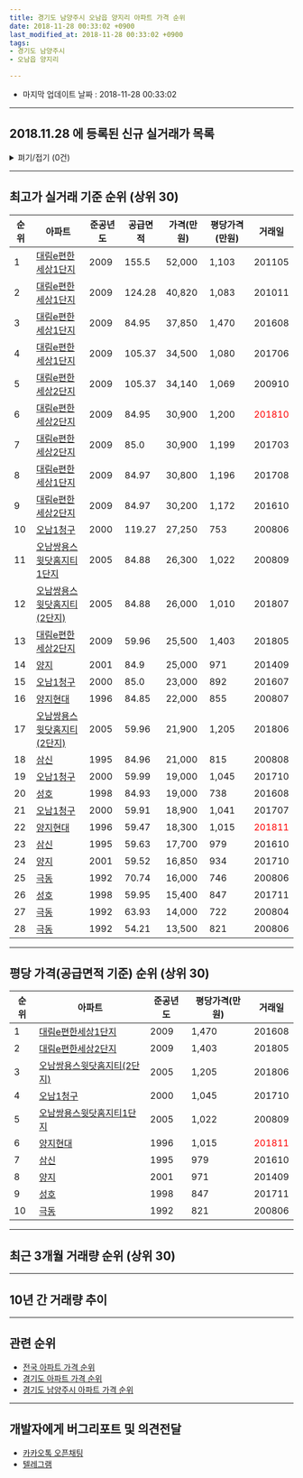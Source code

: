 ```yaml
---
title: 경기도 남양주시 오남읍 양지리 아파트 가격 순위
date: 2018-11-28 00:33:02 +0900
last_modified_at: 2018-11-28 00:33:02 +0900
tags:
- 경기도 남양주시
- 오남읍 양지리

---
```


* 마지막 업데이트 날짜 : 2018-11-28 00:33:02

---

## 2018.11.28 에 등록된 신규 실거래가 목록

<details>
<summary>펴기/접기 (0건)</summary>
<div markdown="1">

|아파트|준공년도|공급면적|가격(만원)|평당가격(만원)|거래일|
|---|---|---|---|---|---|
|없음||||||


</div>
</details>

---

## 최고가 실거래 기준 순위 (상위 30)


|순위|아파트|준공년도|공급면적|가격(만원)|평당가격(만원)|거래일|
|---|---|---|---|---|---|---|
|1|[대림e편한세상1단지](https://search.naver.com/search.naver?query=%EA%B2%BD%EA%B8%B0%EB%8F%84+%EB%82%A8%EC%96%91%EC%A3%BC%EC%8B%9C+%EC%98%A4%EB%82%A8%EC%9D%8D+%EC%96%91%EC%A7%80%EB%A6%AC+%EB%8C%80%EB%A6%BCe%ED%8E%B8%ED%95%9C%EC%84%B8%EC%83%811%EB%8B%A8%EC%A7%80)|2009|155.5|52,000|1,103|201105|
|2|[대림e편한세상1단지](https://search.naver.com/search.naver?query=%EA%B2%BD%EA%B8%B0%EB%8F%84+%EB%82%A8%EC%96%91%EC%A3%BC%EC%8B%9C+%EC%98%A4%EB%82%A8%EC%9D%8D+%EC%96%91%EC%A7%80%EB%A6%AC+%EB%8C%80%EB%A6%BCe%ED%8E%B8%ED%95%9C%EC%84%B8%EC%83%811%EB%8B%A8%EC%A7%80)|2009|124.28|40,820|1,083|201011|
|3|[대림e편한세상1단지](https://search.naver.com/search.naver?query=%EA%B2%BD%EA%B8%B0%EB%8F%84+%EB%82%A8%EC%96%91%EC%A3%BC%EC%8B%9C+%EC%98%A4%EB%82%A8%EC%9D%8D+%EC%96%91%EC%A7%80%EB%A6%AC+%EB%8C%80%EB%A6%BCe%ED%8E%B8%ED%95%9C%EC%84%B8%EC%83%811%EB%8B%A8%EC%A7%80)|2009|84.95|37,850|1,470|201608|
|4|[대림e편한세상1단지](https://search.naver.com/search.naver?query=%EA%B2%BD%EA%B8%B0%EB%8F%84+%EB%82%A8%EC%96%91%EC%A3%BC%EC%8B%9C+%EC%98%A4%EB%82%A8%EC%9D%8D+%EC%96%91%EC%A7%80%EB%A6%AC+%EB%8C%80%EB%A6%BCe%ED%8E%B8%ED%95%9C%EC%84%B8%EC%83%811%EB%8B%A8%EC%A7%80)|2009|105.37|34,500|1,080|201706|
|5|[대림e편한세상2단지](https://search.naver.com/search.naver?query=%EA%B2%BD%EA%B8%B0%EB%8F%84+%EB%82%A8%EC%96%91%EC%A3%BC%EC%8B%9C+%EC%98%A4%EB%82%A8%EC%9D%8D+%EC%96%91%EC%A7%80%EB%A6%AC+%EB%8C%80%EB%A6%BCe%ED%8E%B8%ED%95%9C%EC%84%B8%EC%83%812%EB%8B%A8%EC%A7%80)|2009|105.37|34,140|1,069|200910|
|6|[대림e편한세상2단지](https://search.naver.com/search.naver?query=%EA%B2%BD%EA%B8%B0%EB%8F%84+%EB%82%A8%EC%96%91%EC%A3%BC%EC%8B%9C+%EC%98%A4%EB%82%A8%EC%9D%8D+%EC%96%91%EC%A7%80%EB%A6%AC+%EB%8C%80%EB%A6%BCe%ED%8E%B8%ED%95%9C%EC%84%B8%EC%83%812%EB%8B%A8%EC%A7%80)|2009|84.95|30,900|1,200|<span style="color:red">201810</span>|
|7|[대림e편한세상2단지](https://search.naver.com/search.naver?query=%EA%B2%BD%EA%B8%B0%EB%8F%84+%EB%82%A8%EC%96%91%EC%A3%BC%EC%8B%9C+%EC%98%A4%EB%82%A8%EC%9D%8D+%EC%96%91%EC%A7%80%EB%A6%AC+%EB%8C%80%EB%A6%BCe%ED%8E%B8%ED%95%9C%EC%84%B8%EC%83%812%EB%8B%A8%EC%A7%80)|2009|85.0|30,900|1,199|201703|
|8|[대림e편한세상1단지](https://search.naver.com/search.naver?query=%EA%B2%BD%EA%B8%B0%EB%8F%84+%EB%82%A8%EC%96%91%EC%A3%BC%EC%8B%9C+%EC%98%A4%EB%82%A8%EC%9D%8D+%EC%96%91%EC%A7%80%EB%A6%AC+%EB%8C%80%EB%A6%BCe%ED%8E%B8%ED%95%9C%EC%84%B8%EC%83%811%EB%8B%A8%EC%A7%80)|2009|84.97|30,800|1,196|201708|
|9|[대림e편한세상2단지](https://search.naver.com/search.naver?query=%EA%B2%BD%EA%B8%B0%EB%8F%84+%EB%82%A8%EC%96%91%EC%A3%BC%EC%8B%9C+%EC%98%A4%EB%82%A8%EC%9D%8D+%EC%96%91%EC%A7%80%EB%A6%AC+%EB%8C%80%EB%A6%BCe%ED%8E%B8%ED%95%9C%EC%84%B8%EC%83%812%EB%8B%A8%EC%A7%80)|2009|84.97|30,200|1,172|201610|
|10|[오남1청구](https://search.naver.com/search.naver?query=%EA%B2%BD%EA%B8%B0%EB%8F%84+%EB%82%A8%EC%96%91%EC%A3%BC%EC%8B%9C+%EC%98%A4%EB%82%A8%EC%9D%8D+%EC%96%91%EC%A7%80%EB%A6%AC+%EC%98%A4%EB%82%A81%EC%B2%AD%EA%B5%AC)|2000|119.27|27,250|753|200806|
|11|[오남쌍용스윗닷홈지티1단지](https://search.naver.com/search.naver?query=%EA%B2%BD%EA%B8%B0%EB%8F%84+%EB%82%A8%EC%96%91%EC%A3%BC%EC%8B%9C+%EC%98%A4%EB%82%A8%EC%9D%8D+%EC%96%91%EC%A7%80%EB%A6%AC+%EC%98%A4%EB%82%A8%EC%8C%8D%EC%9A%A9%EC%8A%A4%EC%9C%97%EB%8B%B7%ED%99%88%EC%A7%80%ED%8B%B01%EB%8B%A8%EC%A7%80)|2005|84.88|26,300|1,022|200809|
|12|[오남쌍용스윗닷홈지티(2단지)](https://search.naver.com/search.naver?query=%EA%B2%BD%EA%B8%B0%EB%8F%84+%EB%82%A8%EC%96%91%EC%A3%BC%EC%8B%9C+%EC%98%A4%EB%82%A8%EC%9D%8D+%EC%96%91%EC%A7%80%EB%A6%AC+%EC%98%A4%EB%82%A8%EC%8C%8D%EC%9A%A9%EC%8A%A4%EC%9C%97%EB%8B%B7%ED%99%88%EC%A7%80%ED%8B%B0%282%EB%8B%A8%EC%A7%80%29)|2005|84.88|26,000|1,010|201807|
|13|[대림e편한세상2단지](https://search.naver.com/search.naver?query=%EA%B2%BD%EA%B8%B0%EB%8F%84+%EB%82%A8%EC%96%91%EC%A3%BC%EC%8B%9C+%EC%98%A4%EB%82%A8%EC%9D%8D+%EC%96%91%EC%A7%80%EB%A6%AC+%EB%8C%80%EB%A6%BCe%ED%8E%B8%ED%95%9C%EC%84%B8%EC%83%812%EB%8B%A8%EC%A7%80)|2009|59.96|25,500|1,403|201805|
|14|[양지](https://search.naver.com/search.naver?query=%EA%B2%BD%EA%B8%B0%EB%8F%84+%EB%82%A8%EC%96%91%EC%A3%BC%EC%8B%9C+%EC%98%A4%EB%82%A8%EC%9D%8D+%EC%96%91%EC%A7%80%EB%A6%AC+%EC%96%91%EC%A7%80)|2001|84.9|25,000|971|201409|
|15|[오남1청구](https://search.naver.com/search.naver?query=%EA%B2%BD%EA%B8%B0%EB%8F%84+%EB%82%A8%EC%96%91%EC%A3%BC%EC%8B%9C+%EC%98%A4%EB%82%A8%EC%9D%8D+%EC%96%91%EC%A7%80%EB%A6%AC+%EC%98%A4%EB%82%A81%EC%B2%AD%EA%B5%AC)|2000|85.0|23,000|892|201607|
|16|[양지현대](https://search.naver.com/search.naver?query=%EA%B2%BD%EA%B8%B0%EB%8F%84+%EB%82%A8%EC%96%91%EC%A3%BC%EC%8B%9C+%EC%98%A4%EB%82%A8%EC%9D%8D+%EC%96%91%EC%A7%80%EB%A6%AC+%EC%96%91%EC%A7%80%ED%98%84%EB%8C%80)|1996|84.85|22,000|855|200807|
|17|[오남쌍용스윗닷홈지티(2단지)](https://search.naver.com/search.naver?query=%EA%B2%BD%EA%B8%B0%EB%8F%84+%EB%82%A8%EC%96%91%EC%A3%BC%EC%8B%9C+%EC%98%A4%EB%82%A8%EC%9D%8D+%EC%96%91%EC%A7%80%EB%A6%AC+%EC%98%A4%EB%82%A8%EC%8C%8D%EC%9A%A9%EC%8A%A4%EC%9C%97%EB%8B%B7%ED%99%88%EC%A7%80%ED%8B%B0%282%EB%8B%A8%EC%A7%80%29)|2005|59.96|21,900|1,205|201806|
|18|[삼신](https://search.naver.com/search.naver?query=%EA%B2%BD%EA%B8%B0%EB%8F%84+%EB%82%A8%EC%96%91%EC%A3%BC%EC%8B%9C+%EC%98%A4%EB%82%A8%EC%9D%8D+%EC%96%91%EC%A7%80%EB%A6%AC+%EC%82%BC%EC%8B%A0)|1995|84.96|21,000|815|200808|
|19|[오남1청구](https://search.naver.com/search.naver?query=%EA%B2%BD%EA%B8%B0%EB%8F%84+%EB%82%A8%EC%96%91%EC%A3%BC%EC%8B%9C+%EC%98%A4%EB%82%A8%EC%9D%8D+%EC%96%91%EC%A7%80%EB%A6%AC+%EC%98%A4%EB%82%A81%EC%B2%AD%EA%B5%AC)|2000|59.99|19,000|1,045|201710|
|20|[성호](https://search.naver.com/search.naver?query=%EA%B2%BD%EA%B8%B0%EB%8F%84+%EB%82%A8%EC%96%91%EC%A3%BC%EC%8B%9C+%EC%98%A4%EB%82%A8%EC%9D%8D+%EC%96%91%EC%A7%80%EB%A6%AC+%EC%84%B1%ED%98%B8)|1998|84.93|19,000|738|201608|
|21|[오남1청구](https://search.naver.com/search.naver?query=%EA%B2%BD%EA%B8%B0%EB%8F%84+%EB%82%A8%EC%96%91%EC%A3%BC%EC%8B%9C+%EC%98%A4%EB%82%A8%EC%9D%8D+%EC%96%91%EC%A7%80%EB%A6%AC+%EC%98%A4%EB%82%A81%EC%B2%AD%EA%B5%AC)|2000|59.91|18,900|1,041|201707|
|22|[양지현대](https://search.naver.com/search.naver?query=%EA%B2%BD%EA%B8%B0%EB%8F%84+%EB%82%A8%EC%96%91%EC%A3%BC%EC%8B%9C+%EC%98%A4%EB%82%A8%EC%9D%8D+%EC%96%91%EC%A7%80%EB%A6%AC+%EC%96%91%EC%A7%80%ED%98%84%EB%8C%80)|1996|59.47|18,300|1,015|<span style="color:red">201811</span>|
|23|[삼신](https://search.naver.com/search.naver?query=%EA%B2%BD%EA%B8%B0%EB%8F%84+%EB%82%A8%EC%96%91%EC%A3%BC%EC%8B%9C+%EC%98%A4%EB%82%A8%EC%9D%8D+%EC%96%91%EC%A7%80%EB%A6%AC+%EC%82%BC%EC%8B%A0)|1995|59.63|17,700|979|201610|
|24|[양지](https://search.naver.com/search.naver?query=%EA%B2%BD%EA%B8%B0%EB%8F%84+%EB%82%A8%EC%96%91%EC%A3%BC%EC%8B%9C+%EC%98%A4%EB%82%A8%EC%9D%8D+%EC%96%91%EC%A7%80%EB%A6%AC+%EC%96%91%EC%A7%80)|2001|59.52|16,850|934|201710|
|25|[극동](https://search.naver.com/search.naver?query=%EA%B2%BD%EA%B8%B0%EB%8F%84+%EB%82%A8%EC%96%91%EC%A3%BC%EC%8B%9C+%EC%98%A4%EB%82%A8%EC%9D%8D+%EC%96%91%EC%A7%80%EB%A6%AC+%EA%B7%B9%EB%8F%99)|1992|70.74|16,000|746|200806|
|26|[성호](https://search.naver.com/search.naver?query=%EA%B2%BD%EA%B8%B0%EB%8F%84+%EB%82%A8%EC%96%91%EC%A3%BC%EC%8B%9C+%EC%98%A4%EB%82%A8%EC%9D%8D+%EC%96%91%EC%A7%80%EB%A6%AC+%EC%84%B1%ED%98%B8)|1998|59.95|15,400|847|201711|
|27|[극동](https://search.naver.com/search.naver?query=%EA%B2%BD%EA%B8%B0%EB%8F%84+%EB%82%A8%EC%96%91%EC%A3%BC%EC%8B%9C+%EC%98%A4%EB%82%A8%EC%9D%8D+%EC%96%91%EC%A7%80%EB%A6%AC+%EA%B7%B9%EB%8F%99)|1992|63.93|14,000|722|200804|
|28|[극동](https://search.naver.com/search.naver?query=%EA%B2%BD%EA%B8%B0%EB%8F%84+%EB%82%A8%EC%96%91%EC%A3%BC%EC%8B%9C+%EC%98%A4%EB%82%A8%EC%9D%8D+%EC%96%91%EC%A7%80%EB%A6%AC+%EA%B7%B9%EB%8F%99)|1992|54.21|13,500|821|200806|


---

## 평당 가격(공급면적 기준) 순위 (상위 30)


|순위|아파트|준공년도|평당가격(만원)|거래일|
|---|---|---|---|---|
|1|[대림e편한세상1단지](https://search.naver.com/search.naver?query=%EA%B2%BD%EA%B8%B0%EB%8F%84+%EB%82%A8%EC%96%91%EC%A3%BC%EC%8B%9C+%EC%98%A4%EB%82%A8%EC%9D%8D+%EC%96%91%EC%A7%80%EB%A6%AC+%EB%8C%80%EB%A6%BCe%ED%8E%B8%ED%95%9C%EC%84%B8%EC%83%811%EB%8B%A8%EC%A7%80)|2009|1,470|201608|
|2|[대림e편한세상2단지](https://search.naver.com/search.naver?query=%EA%B2%BD%EA%B8%B0%EB%8F%84+%EB%82%A8%EC%96%91%EC%A3%BC%EC%8B%9C+%EC%98%A4%EB%82%A8%EC%9D%8D+%EC%96%91%EC%A7%80%EB%A6%AC+%EB%8C%80%EB%A6%BCe%ED%8E%B8%ED%95%9C%EC%84%B8%EC%83%812%EB%8B%A8%EC%A7%80)|2009|1,403|201805|
|3|[오남쌍용스윗닷홈지티(2단지)](https://search.naver.com/search.naver?query=%EA%B2%BD%EA%B8%B0%EB%8F%84+%EB%82%A8%EC%96%91%EC%A3%BC%EC%8B%9C+%EC%98%A4%EB%82%A8%EC%9D%8D+%EC%96%91%EC%A7%80%EB%A6%AC+%EC%98%A4%EB%82%A8%EC%8C%8D%EC%9A%A9%EC%8A%A4%EC%9C%97%EB%8B%B7%ED%99%88%EC%A7%80%ED%8B%B0%282%EB%8B%A8%EC%A7%80%29)|2005|1,205|201806|
|4|[오남1청구](https://search.naver.com/search.naver?query=%EA%B2%BD%EA%B8%B0%EB%8F%84+%EB%82%A8%EC%96%91%EC%A3%BC%EC%8B%9C+%EC%98%A4%EB%82%A8%EC%9D%8D+%EC%96%91%EC%A7%80%EB%A6%AC+%EC%98%A4%EB%82%A81%EC%B2%AD%EA%B5%AC)|2000|1,045|201710|
|5|[오남쌍용스윗닷홈지티1단지](https://search.naver.com/search.naver?query=%EA%B2%BD%EA%B8%B0%EB%8F%84+%EB%82%A8%EC%96%91%EC%A3%BC%EC%8B%9C+%EC%98%A4%EB%82%A8%EC%9D%8D+%EC%96%91%EC%A7%80%EB%A6%AC+%EC%98%A4%EB%82%A8%EC%8C%8D%EC%9A%A9%EC%8A%A4%EC%9C%97%EB%8B%B7%ED%99%88%EC%A7%80%ED%8B%B01%EB%8B%A8%EC%A7%80)|2005|1,022|200809|
|6|[양지현대](https://search.naver.com/search.naver?query=%EA%B2%BD%EA%B8%B0%EB%8F%84+%EB%82%A8%EC%96%91%EC%A3%BC%EC%8B%9C+%EC%98%A4%EB%82%A8%EC%9D%8D+%EC%96%91%EC%A7%80%EB%A6%AC+%EC%96%91%EC%A7%80%ED%98%84%EB%8C%80)|1996|1,015|<span style="color:red">201811</span>|
|7|[삼신](https://search.naver.com/search.naver?query=%EA%B2%BD%EA%B8%B0%EB%8F%84+%EB%82%A8%EC%96%91%EC%A3%BC%EC%8B%9C+%EC%98%A4%EB%82%A8%EC%9D%8D+%EC%96%91%EC%A7%80%EB%A6%AC+%EC%82%BC%EC%8B%A0)|1995|979|201610|
|8|[양지](https://search.naver.com/search.naver?query=%EA%B2%BD%EA%B8%B0%EB%8F%84+%EB%82%A8%EC%96%91%EC%A3%BC%EC%8B%9C+%EC%98%A4%EB%82%A8%EC%9D%8D+%EC%96%91%EC%A7%80%EB%A6%AC+%EC%96%91%EC%A7%80)|2001|971|201409|
|9|[성호](https://search.naver.com/search.naver?query=%EA%B2%BD%EA%B8%B0%EB%8F%84+%EB%82%A8%EC%96%91%EC%A3%BC%EC%8B%9C+%EC%98%A4%EB%82%A8%EC%9D%8D+%EC%96%91%EC%A7%80%EB%A6%AC+%EC%84%B1%ED%98%B8)|1998|847|201711|
|10|[극동](https://search.naver.com/search.naver?query=%EA%B2%BD%EA%B8%B0%EB%8F%84+%EB%82%A8%EC%96%91%EC%A3%BC%EC%8B%9C+%EC%98%A4%EB%82%A8%EC%9D%8D+%EC%96%91%EC%A7%80%EB%A6%AC+%EA%B7%B9%EB%8F%99)|1992|821|200806|


---

## 최근 3개월 거래량 순위 (상위 30)


<div style="width:100%;">
    <canvas id="deal_count_ranking" height="250"></canvas>
</div>


<script>
new Chart(document.getElementById("deal_count_ranking"), {
    type: 'horizontalBar',
    data: {
        labels: ['오남1청구', '극동', '대림e편한세상1단지', '대림e편한세상2단지', '오남쌍용스윗닷홈지티(2단지)', '오남쌍용스윗닷홈지티1단지', '양지현대', '성호', '삼신'],
        datasets: [{
            label: '실거래 수',
            data: [7, 7, 7, 7, 6, 6, 3, 3, 2],
            borderColor: "rgba(255, 0, 128, 1)",
            backgroundColor: "rgba(255, 0, 128, 0.5)",
            fill: false,
        }]
    },
    options: {
        responsive: true,
        title: {
            display: true,
            text: '최근 3개월 거래량 순위'
        },
        tooltips: {
            mode: 'index',
            intersect: false,
            callbacks: {
                title: function(tooltipItems, data) {
                    return "실거래 수:";
                },
                label: function(tooltipItem, data) {
                    return data.labels[tooltipItem.index] + ": " + tooltipItem.xLabel;
                }
            }
        },
        hover: {
            mode: 'nearest',
            intersect: true
        },
        scales: {
            xAxes: [{
                display: true,
                scaleLabel: {
                    display: true,
                    labelString: '실거래 수'
                },
                ticks: {
                    suggestedMin: 0,
                }
            }],
            yAxes: [{
                display: true,
                ticks: {
                    autoSkip: false,
                    callback: function(value, index, values) {
                        if (value.length > 15)
                            return value.substr(0, 13) + "...";
                        else
                            return value;
                    }
                },
                scaleLabel: {
                    display: false,
                }
            }]
        }
    }
});

</script>


---

## 10년 간 거래량 추이


<div style="width:100%;">
    <canvas id="deal_progress" height="250"></canvas>
</div>

<script>
new Chart(document.getElementById("deal_progress"), {
    type: 'line',
    data: {
        labels: ['200811','200812','200901','200902','200903','200904','200905','200906','200907','200908','200909','200910','200911','200912','201001','201002','201003','201004','201005','201006','201007','201008','201009','201010','201011','201012','201101','201102','201103','201104','201105','201106','201107','201108','201109','201110','201111','201112','201201','201202','201203','201204','201205','201206','201207','201208','201209','201210','201211','201212','201301','201302','201303','201304','201305','201306','201307','201308','201309','201310','201311','201312','201401','201402','201403','201404','201405','201406','201407','201408','201409','201410','201411','201412','201501','201502','201503','201504','201505','201506','201507','201508','201509','201510','201511','201512','201601','201602','201603','201604','201605','201606','201607','201608','201609','201610','201611','201612','201701','201702','201703','201704','201705','201706','201707','201708','201709','201710','201711','201712','201801','201802','201803','201804','201805','201806','201807','201808','201809','201810','201811'],
        datasets: [{
            label: '실거래 수',
            pointRadius: 1,
            data: [2, 5, 20, 12, 23, 19, 24, 21, 28, 32, 33, 19, 15, 13, 14, 14, 15, 18, 12, 23, 17, 14, 26, 23, 21, 19, 16, 17, 44, 23, 16, 23, 28, 18, 23, 25, 9, 12, 13, 17, 23, 15, 12, 12, 17, 11, 15, 20, 16, 12, 10, 9, 26, 20, 23, 24, 13, 19, 31, 34, 26, 32, 35, 47, 29, 28, 13, 24, 35, 51, 42, 35, 39, 29, 49, 52, 72, 39, 29, 44, 34, 44, 37, 30, 36, 23, 9, 27, 37, 31, 31, 37, 51, 56, 34, 44, 13, 7, 8, 22, 25, 17, 35, 39, 25, 34, 31, 15, 18, 11, 9, 14, 13, 22, 14, 18, 17, 19, 20, 25, 3],
            borderColor: "rgba(255, 201, 14, 1)",
            backgroundColor: "rgba(255, 201, 14, 0.5)",
            fill: true,
        }]
    },
    options: {
        responsive: true,
        title: {
            display: true,
            text: '10년간 거래량 추이'
        },
        tooltips: {
            mode: 'index',
            intersect: false,
        },
        hover: {
            mode: 'nearest',
            intersect: true
        },
        scales: {
            xAxes: [{
                display: true,
                scaleLabel: {
                    display: true,
                    labelString: '년/월'
                }
            }],
            yAxes: [{
                display: true,
                ticks: {
                    suggestedMin: 0,
                },
                scaleLabel: {
                    display: true,
                    labelString: '실거래 수'
                }
            }]
        }
    }
});

</script>


---

## 관련 순위

- [전국 아파트 가격 순위](https://inasie.github.io/apt-ranking/전국)
- [경기도 아파트 가격 순위](https://inasie.github.io/apt-ranking/경기도)
- [경기도 남양주시 아파트 가격 순위](https://inasie.github.io/apt-ranking/경기도-남양주시)


---

## 개발자에게 버그리포트 및 의견전달

- [카카오톡 오픈채팅](https://open.kakao.com/o/gLJUAP4)
- [텔레그램](https://t.me/inasie)

